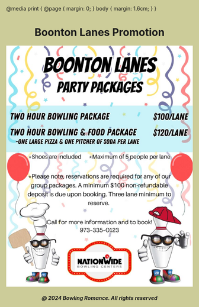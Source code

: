 <html style="background-color:#CCCC99;">
<body>

@media print {
  @page { margin: 0; }
  body { margin: 1.6cm; }
}

  
<h1 style="text-align:center;">Boonton Lanes Promotion</h1>
<img
  class="fit-picture"
  src="boontonlanes.jpeg"
  alt="Boonton Lanes Promotion" />
  
<h5 style="text-align:center;"><i>@ 2024 Bowling Romance. All rights reserved</i></h5>   
</body>
</html>
